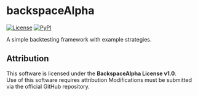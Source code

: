 # backspaceAlpha

[![License](https://img.shields.io/badge/license-BackspaceAlpha-blue.svg)](./LICENSE)
[![PyPI](https://img.shields.io/pypi/v/backspaceAlpha.svg)](https://pypi.org/project/backspaceAlpha/)

A simple backtesting framework with example strategies.
## Attribution
This software is licensed under the **BackspaceAlpha License v1.0**.  
Use of this software requires attribution
Modifications must be submitted via the official GitHub repository.